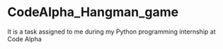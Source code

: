 # CodeAlpha_Hangman_game
It is a task assigned to me during my Python programming internship at Code Alpha
